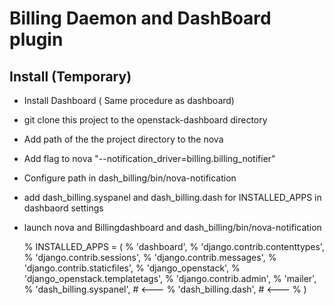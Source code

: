 # Billing Daemon and DashBoard plugin

## Install (Temporary)

* Install Dashboard ( Same procedure as dashboard)
* git clone this project to the openstack-dashboard directory
* Add path of the the project directory to the nova
* Add flag to nova
  "--notification_driver=billing.billing_notifier"
* Configure path in dash_billing/bin/nova-notification
* add dash_billing.syspanel and dash_billing.dash for INSTALLED_APPS in dashbaord settings 
* launch nova and Billingdashboard and dash_billing/bin/nova-notification

    % INSTALLED_APPS = (
    %    'dashboard',
    %    'django.contrib.contenttypes',
    %    'django.contrib.sessions',
    %    'django.contrib.messages',
    %    'django.contrib.staticfiles',
    %    'django_openstack',
    %    'django_openstack.templatetags',
    %    'django.contrib.admin',
    %    'mailer',
    %    'dash_billing.syspanel', # <---
    %    'dash_billing.dash',  # <---
    %  )
